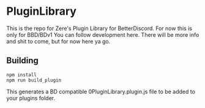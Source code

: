# PluginLibrary

This is the repo for Zere's Plugin Library for BetterDiscord. For now this is only for BBD/BDv1 You can follow development here. There will be more info and shit to come, but for now here ya go.

## Building

```
npm install
npm run build_plugin
```

This generates a BD compatible 0PluginLibrary.plugin.js file to be added to your plugins folder.